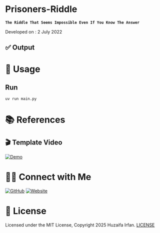 # Prisoners-Riddle
**`The Riddle That Seems Impossible Even If You Know The Answer`**

Developed on : 2 July 2022

<!-- •[Link](#)

<hr>

## 🎬 Demo Video

[![Demo](https://img.youtube.com/vi/video_id/0.jpg)](https://www.youtube.com/watch?v=video_id)

![overview](overview.drawio.png)

-->


 

## ✅ Output

# 🚀 Usage
## Run
```sh
uv run main.py
```


# 📚 References

## 🎬 Template Video
[![Demo](https://img.youtube.com/vi/iSNsgj1OCLA/0.jpg)](https://www.youtube.com/watch?v=iSNsgj1OCLA)

# 🤝🏻 Connect with Me

[![GitHub](https://img.shields.io/badge/Github-%23222.svg?style=for-the-badge&logo=github&logoColor=white)](https://github.com/HuzaifaIrfan/)
[![Website](https://img.shields.io/badge/Website-%23222.svg?style=for-the-badge&logo=google-chrome&logoColor==%234285F4)](https://www.huzaifairfan.com)

# 📜 License

Licensed under the MIT License, Copyright 2025 Huzaifa Irfan. [LICENSE](LICENSE)
